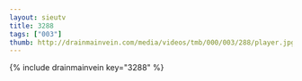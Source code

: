 ```yaml
--- 
layout: sieutv
title: 3288
tags: ["003"]
thumb: http://drainmainvein.com/media/videos/tmb/000/003/288/player.jpg
---
```

{% include drainmainvein key="3288" %} 
